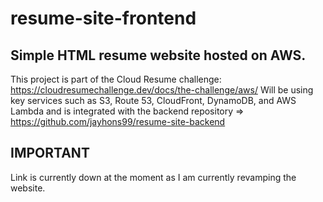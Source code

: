 # resume-site-frontend
Simple HTML resume website hosted on AWS.
---

This project is part of the Cloud Resume challenge: https://cloudresumechallenge.dev/docs/the-challenge/aws/  Will be using key services such as S3, Route 53, CloudFront, DynamoDB, and AWS Lambda and is integrated with the backend repository => https://github.com/jayhons99/resume-site-backend

**IMPORTANT**
---

Link is currently down at the moment as I am currently revamping the website.
